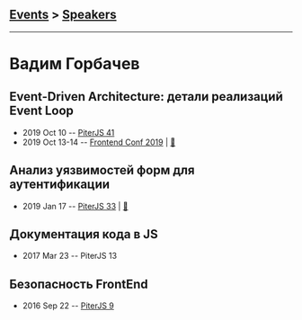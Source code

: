 ## [Events](../README.md) > [Speakers](../speakers.md)
---

# Вадим Горбачев

## Event-Driven Architecture: детали реализаций Event Loop
- 2019 Oct 10 -- [PiterJS 41](https://www.youtube.com/watch?v=ctKseRpZcKQ)    
- 2019 Oct 13-14 -- [Frontend Conf 2019](https://www.youtube.com/watch?v=Zu18cMJGeqw)  | [:notebook:](https://bmsdave.github.io/talk-eda-slides/)  
## Анализ уязвимостей форм для аутентификации
- 2019 Jan 17 -- [PiterJS 33](https://www.youtube.com/watch?v=Zfdy5VHfGZk)  | [:notebook:](https://fs.piterjs.org/events/33/gorbachev.pdf)  
## Документация кода в JS
- 2017 Mar 23 -- PiterJS 13    
## Безопасность FrontEnd
- 2016 Sep 22 -- [PiterJS 9](https://www.youtube.com/watch?v=kKoZIjdjd7o)    
